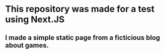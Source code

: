 # This repository was made for a test using Next.JS
## I made a simple static page from a ficticious blog about games. 
